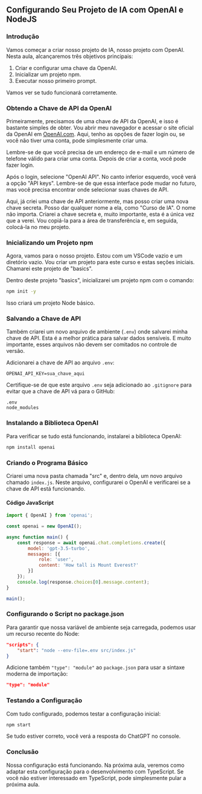 ## Configurando Seu Projeto de IA com OpenAI e NodeJS

### Introdução

Vamos começar a criar nosso projeto de IA, nosso projeto com OpenAI. Nesta aula, alcançaremos três objetivos principais:

1. Criar e configurar uma chave da OpenAI.
2. Inicializar um projeto npm.
3. Executar nosso primeiro prompt.

Vamos ver se tudo funcionará corretamente.

### Obtendo a Chave de API da OpenAI

Primeiramente, precisamos de uma chave de API da OpenAI, e isso é bastante simples de obter. Vou abrir meu navegador e acessar o site oficial da OpenAI em [OpenAI.com](https://www.openai.com). Aqui, tenho as opções de fazer login ou, se você não tiver uma conta, pode simplesmente criar uma.

Lembre-se de que você precisa de um endereço de e-mail e um número de telefone válido para criar uma conta. Depois de criar a conta, você pode fazer login.

Após o login, selecione "OpenAI API". No canto inferior esquerdo, você verá a opção "API keys". Lembre-se de que essa interface pode mudar no futuro, mas você precisa encontrar onde selecionar suas chaves de API.

Aqui, já criei uma chave de API anteriormente, mas posso criar uma nova chave secreta. Posso dar qualquer nome a ela, como "Curso de IA". O nome não importa. Criarei a chave secreta e, muito importante, esta é a única vez que a verei. Vou copiá-la para a área de transferência e, em seguida, colocá-la no meu projeto.

### Inicializando um Projeto npm

Agora, vamos para o nosso projeto. Estou com um VSCode vazio e um diretório vazio. Vou criar um projeto para este curso e estas seções iniciais. Chamarei este projeto de "basics".

Dentro deste projeto "basics", inicializarei um projeto npm com o comando:
```bash
npm init -y
```
Isso criará um projeto Node básico.

### Salvando a Chave de API

Também criarei um novo arquivo de ambiente (`.env`) onde salvarei minha chave de API. Esta é a melhor prática para salvar dados sensíveis. E muito importante, esses arquivos não devem ser comitados no controle de versão.

Adicionarei a chave de API ao arquivo `.env`:
```
OPENAI_API_KEY=sua_chave_aqui
```
Certifique-se de que este arquivo `.env` seja adicionado ao `.gitignore` para evitar que a chave de API vá para o GitHub:
```
.env
node_modules
```

### Instalando a Biblioteca OpenAI

Para verificar se tudo está funcionando, instalarei a biblioteca OpenAI:
```bash
npm install openai
```

### Criando o Programa Básico

Criarei uma nova pasta chamada "src" e, dentro dela, um novo arquivo chamado `index.js`. Neste arquivo, configurarei o OpenAI e verificarei se a chave de API está funcionando.

#### Código JavaScript
```javascript
import { OpenAI } from 'openai';

const openai = new OpenAI();

async function main() {
    const response = await openai.chat.completions.create({
        model: 'gpt-3.5-turbo',
        messages: [{
            role: 'user',
            content: 'How tall is Mount Everest?'
        }]
    });
    console.log(response.choices[0].message.content);
}

main();
```

### Configurando o Script no package.json

Para garantir que nossa variável de ambiente seja carregada, podemos usar um recurso recente do Node:
```json
"scripts": {
    "start": "node --env-file=.env src/index.js"
}
```
Adicione também `"type": "module"` ao `package.json` para usar a sintaxe moderna de importação:
```json
"type": "module"
```

### Testando a Configuração

Com tudo configurado, podemos testar a configuração inicial:
```bash
npm start
```

Se tudo estiver correto, você verá a resposta do ChatGPT no console.

### Conclusão

Nossa configuração está funcionando. Na próxima aula, veremos como adaptar esta configuração para o desenvolvimento com TypeScript. Se você não estiver interessado em TypeScript, pode simplesmente pular a próxima aula.